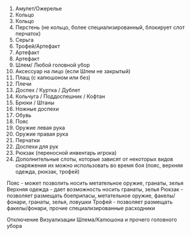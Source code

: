﻿1) Амулет/Ожерелье 
2) Кольцо 
3) Кольцо
4) Перстень (не кольцо, более специализированный, блокирует слот перчаток)
5) Серьга
6) Трофей/Артефакт
7) Артефакт
8) Артефакт
9) Шлем/ Любой головной убор
10) Аксессуар на лицо (если Шлем не закрытый)
11) Плащ (с капюшоном или без)
12) Плечи
13) Доспех / Куртка / Дублет
14) Кольчуга / Поддоспешник / Кофтан
15) Брюки / Штаны
16) Ножные доспехи
17) Обувь
18) Пояс
19) Оружие левая рука 
20) Оружие правая рука
21) Перчатки
22) Доспехи для рук
23) Рюкзак (переносной инвентарь игрока)
24) Дополнительные слоты, которые зависят от некоторых видов снаряжения их можно использовать во время боя (пояс, верхняя одежда, рюкзак, трофей)

Пояс - может позволить носить метательное оружие, гранаты, зелья
Верхняя одежда - дает возможность носить гранаты, зелья
Рюкзак - позволяет размещать боеприпасы, метательное оружие, факелы/фонари, гранаты, зелья, ловушки
Трофей - позволяет размещать факелы/фонари, прочие специализированные расходники

Отключение Визуализации Шлема/Капюшона и прочего головного убора